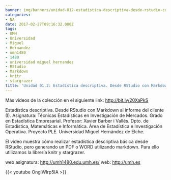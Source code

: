 ```yaml
---
banner: img/banners/unidad-012-estadistica-descriptiva-desde-rstudio-con-markdown-al-informe-del-cliente-i.jpg
categories:
- NA
date: 2017-02-27T09:16:32.000Z
tags:
- UMH
- Universidad
- Miguel
- Hernandez
- umh1480
- 1480
- universidad miguel hernandez
- RStudio
- Markdown
- knitr
- stargrazer
title: 'Unidad 01.2: Estadística descriptiva. Desde RStudio con Markdown al informe del cliente (I)'
---
```


Más vídeos de la colección en el siguiente link: http://bit.ly/20XaPkS

Estadística descriptiva. Desde RStudio con Markdown al informe del cliente (I).
Asignatura: Técnicas Estadísticas en Investigación de Mercados.
Grado en Estadística Empresarial.
Profesor: Xavier Barber i Vallés.
Dpto. de Estadística, Matemáticas e Informática.
Área de Estadística e Investigación Operativa.
Proyecto PLE. Universidad Miguel Hernández de Elche.

El vídeo muestra cómo realizar estadística descriptiva básica desde RStudio, pero generando un PDF o WORD utilizando markdown. Para ello utilizamos la librería knitr y stargrazer.

web asignatura: http://umh1480.edu.umh.es/
web: http://umh.es

{{< youtube OnglWlrp5IA >}}
